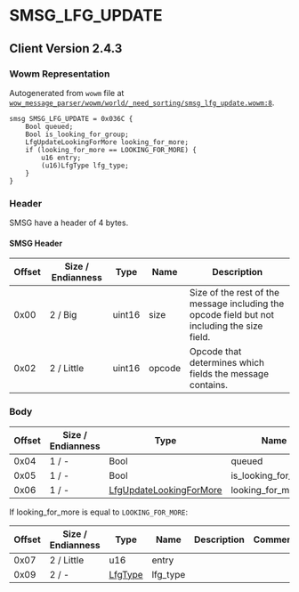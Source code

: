 # SMSG_LFG_UPDATE

## Client Version 2.4.3

### Wowm Representation

Autogenerated from `wowm` file at [`wow_message_parser/wowm/world/_need_sorting/smsg_lfg_update.wowm:8`](https://github.com/gtker/wow_messages/tree/main/wow_message_parser/wowm/world/_need_sorting/smsg_lfg_update.wowm#L8).
```rust,ignore
smsg SMSG_LFG_UPDATE = 0x036C {
    Bool queued;
    Bool is_looking_for_group;
    LfgUpdateLookingForMore looking_for_more;
    if (looking_for_more == LOOKING_FOR_MORE) {
        u16 entry;
        (u16)LfgType lfg_type;
    }
}
```
### Header

SMSG have a header of 4 bytes.

#### SMSG Header

| Offset | Size / Endianness | Type   | Name   | Description |
| ------ | ----------------- | ------ | ------ | ----------- |
| 0x00   | 2 / Big           | uint16 | size   | Size of the rest of the message including the opcode field but not including the size field.|
| 0x02   | 2 / Little        | uint16 | opcode | Opcode that determines which fields the message contains.|

### Body

| Offset | Size / Endianness | Type | Name | Description | Comment |
| ------ | ----------------- | ---- | ---- | ----------- | ------- |
| 0x04 | 1 / - | Bool | queued |  |  |
| 0x05 | 1 / - | Bool | is_looking_for_group |  |  |
| 0x06 | 1 / - | [LfgUpdateLookingForMore](lfgupdatelookingformore.md) | looking_for_more |  |  |

If looking_for_more is equal to `LOOKING_FOR_MORE`:

| Offset | Size / Endianness | Type | Name | Description | Comment |
| ------ | ----------------- | ---- | ---- | ----------- | ------- |
| 0x07 | 2 / Little | u16 | entry |  |  |
| 0x09 | 2 / - | [LfgType](lfgtype.md) | lfg_type |  |  |

